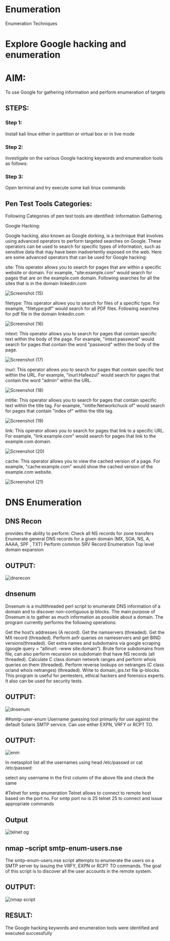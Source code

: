 # Enumeration
Enumeration Techniques

# Explore Google hacking and enumeration 

# AIM:

To use Google for gathering information and perform enumeration of targets

## STEPS:

### Step 1:

Install kali linux either in partition or virtual box or in live mode

### Step 2:

Investigate on the various Google hacking keywords and enumeration tools as follows:


### Step 3:
Open terminal and try execute some kali linux commands

## Pen Test Tools Categories:  

Following Categories of pen test tools are identified:
Information Gathering.

Google Hacking:

Google hacking, also known as Google dorking, is a technique that involves using advanced operators to perform targeted searches on Google. These operators can be used to search for specific types of information, such as sensitive data that may have been inadvertently exposed on the web. Here are some advanced operators that can be used for Google hacking:

site: This operator allows you to search for pages that are within a specific website or domain. For example, "site:example.com" would search for pages that are on the example.com domain.
Following searches for all the sites that is in the domain linkedin.com

![Screenshot (15)](https://github.com/user-attachments/assets/2d168b76-2dba-4138-b592-1ca886a1be91)



filetype: This operator allows you to search for files of a specific type. For example, "filetype:pdf" would search for all PDF files.
Following searches for pdf file in the domain linkedin.com


![Screenshot (16)](https://github.com/user-attachments/assets/84f130c6-f5f1-4206-a0b3-8c51619c8f59)


intext: This operator allows you to search for pages that contain specific text within the body of the page. For example, "intext:password" would search for pages that contain the word "password" within the body of the page.


![Screenshot (17)](https://github.com/user-attachments/assets/86baa351-d834-4ad6-a6cb-3f5b0d69bbb0)



inurl: This operator allows you to search for pages that contain specific text within the URL. For example, "inurl:Hafeezul" would search for pages that contain the word "admin" within the URL.

![Screenshot (18)](https://github.com/user-attachments/assets/f35f2d30-ea9d-498c-b5a5-cfe919bb7ff0)



intitle: This operator allows you to search for pages that contain specific text within the title tag. For example, "intitle:Networkchuck of" would search for pages that contain "index of" within the title tag.

![Screenshot (19)](https://github.com/user-attachments/assets/6564cc3d-e90d-4f97-adf7-be2064672832)





link: This operator allows you to search for pages that link to a specific URL. For example, "link:example.com" would search for pages that link to the example.com domain.


![Screenshot (20)](https://github.com/user-attachments/assets/95413c1c-451a-4dc7-8228-6fa390ea6ebc)



cache: This operator allows you to view the cached version of a page. For example, "cache:example.com" would show the cached version of the example.com website.



![Screenshot (21)](https://github.com/user-attachments/assets/8b5a8a76-8146-4c3c-b437-ea32952ca44e)


 
# DNS Enumeration


## DNS Recon
provides the ability to perform:
Check all NS records for zone transfers
Enumerate general DNS records for a given domain (MX, SOA, NS, A, AAAA, SPF , TXT)
Perform common SRV Record Enumeration
Top level domain expansion
## OUTPUT:

![dnsrecon](https://github.com/user-attachments/assets/311b8cbd-ed99-4a59-b00f-38dfbfc3c60b)




## dnsenum
Dnsenum is a multithreaded perl script to enumerate DNS information of a domain and to discover non-contiguous ip blocks. The main purpose of Dnsenum is to gather as much information as possible about a domain. The program currently performs the following operations:

Get the host’s addresses (A record).
Get the namservers (threaded).
Get the MX record (threaded).
Perform axfr queries on nameservers and get BIND versions(threaded).
Get extra names and subdomains via google scraping (google query = “allinurl: -www site:domain”).
Brute force subdomains from file, can also perform recursion on subdomain that have NS records (all threaded).
Calculate C class domain network ranges and perform whois queries on them (threaded).
Perform reverse lookups on netranges (C class or/and whois netranges) (threaded).
Write to domain_ips.txt file ip-blocks.
This program is useful for pentesters, ethical hackers and forensics experts. It also can be used for security tests.
## OUTPUT:

![dnsenum](https://github.com/user-attachments/assets/6ce5d9a4-2f06-497b-b1e4-b8ff69d81ee0)


##smtp-user-enum
Username guessing tool primarily for use against the default Solaris SMTP service. Can use either EXPN, VRFY or RCPT TO.
## OUTPUT:

![enm](https://github.com/user-attachments/assets/3e426389-8cbe-4ae6-8335-25b040856d8d)



In metasploit list all the usernames using head /etc/passwd or cat /etc/passwd:



select any username in the first column of the above file and check the same




#Telnet for smtp enumeration
Telnet allows to connect to remote host based on the port no. For smtp port no is 25
telnet <host address> 25 to connect
and issue appropriate commands  
 
 ## Output
 
![telnet og](https://github.com/user-attachments/assets/6d90fda2-8e05-41e0-8762-7ad07b987b44)


  

## nmap –script smtp-enum-users.nse <hostname>

The smtp-enum-users.nse script attempts to enumerate the users on a SMTP server by issuing the VRFY, EXPN or RCPT TO commands. The goal of this script is to discover all the user accounts in the remote system.

## OUTPUT:

![nmap script](https://github.com/user-attachments/assets/7d265d72-e928-4e90-915d-3c9ac5246847)


## RESULT:
The Google hacking keywords and enumeration tools were identified and executed successfully


